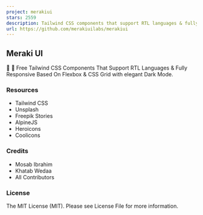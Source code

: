 ```yaml
---
project: merakiui
stars: 2559
description: Tailwind CSS components that support RTL languages & fully responsive based on Flexbox & CSS Grid with elegant Dark Mode 🚀 ☄️.
url: https://github.com/merakiuilabs/merakiui
---
```


Meraki UI
---------

🎉 🚀 Free Tailwind CSS Components That Support RTL Languages & Fully Responsive Based On Flexbox & CSS Grid with elegant Dark Mode.

### Resources

-   Tailwind CSS
-   Unsplash
-   Freepik Stories
-   AlpineJS
-   Heroicons
-   Coolicons

### Credits

-   Mosab Ibrahim
-   Khatab Wedaa
-   All Contributors

### License

The MIT License (MIT). Please see License File for more information.
